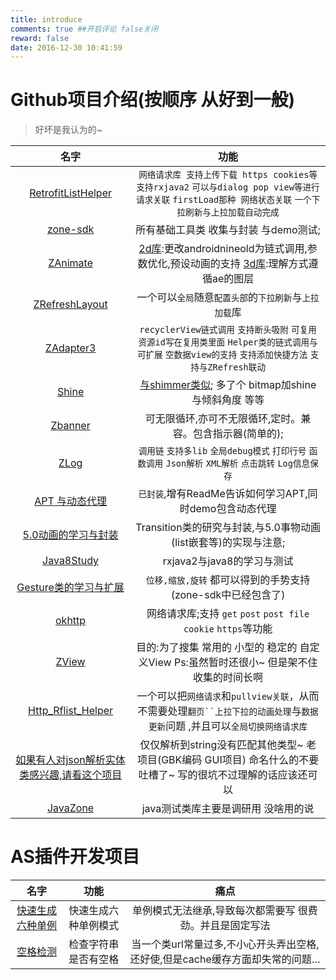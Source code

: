 ```yaml
---
title: introduce
comments: true ##开启评论 false关闭
reward: false
date: 2016-12-30 10:41:59
---
```

# Github项目介绍(按顺序 从好到一般)
> 好坏是我认为的~

|                             名字                             |                             功能                             |
| :----------------------------------------------------------: | :----------------------------------------------------------: |
| [RetrofitListHelper](https://github.com/luhaoaimama1/RetrofitListHelper) | `网络请求库 支持上传下载 https cookies等` `支持rxjava2` `可以与dialog pop view等进行请求关联` `firstLoad那种 网络状态关联` `一个下拉刷新与上拉加载自动完成` |
|     [zone-sdk](https://github.com/luhaoaimama1/zone-sdk)     |            所有基础工具类 收集与封装 与demo测试;             |
|     [ZAnimate](https://github.com/luhaoaimama1/ZAnimate)     | [2d库](https://github.com/luhaoaimama1/ZAnimate):更改androidnineold为链式调用,参数优化,预设动画的支持 [3d库](https://github.com/luhaoaimama1/ZAnimate/blob/master/README-3D.md):理解方式遵循ae的图层 |
| [ZRefreshLayout](https://github.com/luhaoaimama1/ZRefreshLayout) |    一个可以`全局`随意`配置头部`的`下拉刷新`与`上拉加载`库    |
|    [ZAdapter3](https://github.com/luhaoaimama1/ZAdapter3)    | `recyclerView链式调用` `支持断头吸附` `可复用` `资源id写在复用类里面` `Helper类的链式调用与可扩展` `空数据view的支持` `支持添加快捷方法` `支持与ZRefresh联动` |
|        [Shine](https://github.com/luhaoaimama1/Shine)        | [与shimmer类似](https://github.com/facebook/shimmer-android); 多了个 bitmap加shine与倾斜角度 等等 |
|      [Zbanner](https://github.com/luhaoaimama1/Zbanner)      |  可无限循环,亦可不无限循环,定时。兼容。包含指示器(简单的);   |
|         [ZLog](https://github.com/luhaoaimama1/ZLog)         | `调用链` `支持多lib` `全局debug模式` `打印行号` `函数调用` `Json解析` `XML解析` `点击跳转` `Log信息保存` |
| [APT 与动态代理](https://github.com/luhaoaimama1/AnnotationStudy/blob/master/README.md) |   `已封装`,增有ReadMe告诉如何学习APT,同时demo包含动态代理    |
| [5.0动画的学习与封装](https://github.com/luhaoaimama1/TransitionStudy) | Transition类的研究与封装,与5.0事物动画(list嵌套等)的实现与注意; |
|   [Java8Study](https://github.com/luhaoaimama1/Java8Study)   |                  rxjava2与java8的学习与测试                  |
| [Gesture类的学习与扩展](https://github.com/luhaoaimama1/GestureStudy) | `位移,缩放,旋转` 都可以得到的手势支持 (zone-sdk中已经包含了) |
|      [okhttp](https://github.com/luhaoaimama1/ZOkHttp)       | 网络请求库;支持 `get` `post` `post file` `cookie` `https`等功能 |
|        [ZView](https://github.com/luhaoaimama1/ZView)        | 目的:为了搜集 常用的 小型的 稳定的 自定义View Ps:虽然暂时还很小~ 但是架不住收集的时间长啊 |
| [Http_Rflist_Helper](https://github.com/luhaoaimama1/Http_Rflist_Helper/blob/master/README-cn.md) | 一个可以把`网络请求`和`pullview关联`，从而不需要处理`翻页``上拉下拉的动画处理`与`数据更新`问题 ,并且可以`全局切换网络请求库` |
| [如果有人对json解析实体类感兴趣,请看这个项目](https://github.com/luhaoaimama1/JsonParser) | 仅仅解析到string没有匹配其他类型~ 老项目(GBK编码 GUI项目) 命名什么的不要吐槽了~ 写的很坑不过理解的话应该还可以 |
|     [JavaZone](https://github.com/luhaoaimama1/JavaZone)     |             java测试类库主要是调研用 没啥用的说              |

# AS插件开发项目

|                             名字                             |         功能         |                             痛点                             |
| :----------------------------------------------------------: | :------------------: | :----------------------------------------------------------: |
| [快速生成六种单例](https://github.com/luhaoaimama1/SingletonTest) | 快速生成六种单例模式 |   单例模式无法继承,导致每次都需要写 很费劲。并且是固定写法   |
|    [空格检测](https://github.com/luhaoaimama1/SpaceTest2)    | 检查字符串是否有空格 | 当一个类url常量过多,不小心开头弄出空格,还好使,但是cache缓存方面却失常的问题… |